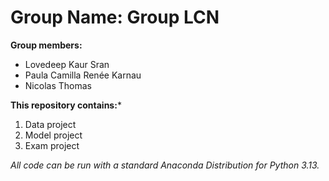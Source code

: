 # Group Name: Group LCN

**Group members:**
- Lovedeep Kaur Sran
- Paula Camilla Renée Karnau
- Nicolas Thomas

**This repository contains:***

1. Data project
1. Model project
1. Exam project

*All code can be run with a standard Anaconda Distribution for Python 3.13.*